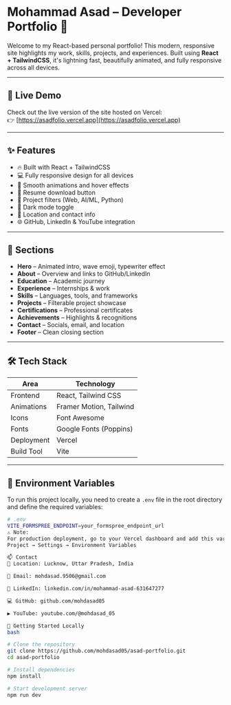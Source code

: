 # Mohammad Asad – Developer Portfolio 🚀

Welcome to my React-based personal portfolio! This modern, responsive site highlights my work, skills, projects, and experiences. Built using **React + TailwindCSS**, it's lightning fast, beautifully animated, and fully responsive across all devices.

---

## 🔗 Live Demo

Check out the live version of the site hosted on Vercel:  
👉 [https://asadfolio.vercel.app](https://asadfolio.vercel.app)

---

## ✨ Features

- 🔥 Built with React + TailwindCSS
- 💻 Fully responsive design for all devices
- 🎨 Smooth animations and hover effects
- 📄 Resume download button
- 🧠 Project filters (Web, AI/ML, Python)
- 🌙 Dark mode toggle
- 📍 Location and contact info
- 🌐 GitHub, LinkedIn & YouTube integration

---

## 🧩 Sections

- **Hero** – Animated intro, wave emoji, typewriter effect
- **About** – Overview and links to GitHub/LinkedIn
- **Education** – Academic journey
- **Experience** – Internships & work
- **Skills** – Languages, tools, and frameworks
- **Projects** – Filterable project showcase
- **Certifications** – Professional certificates
- **Achievements** – Highlights & recognitions
- **Contact** – Socials, email, and location
- **Footer** – Clean closing section

---

## 🛠️ Tech Stack

| Area        | Technology              |
|-------------|--------------------------|
| Frontend    | React, Tailwind CSS      |
| Animations  | Framer Motion, Tailwind  |
| Icons       | Font Awesome             |
| Fonts       | Google Fonts (Poppins)   |
| Deployment  | Vercel                   |
| Build Tool  | Vite                     |

---

## 🔑 Environment Variables

To run this project locally, you need to create a `.env` file in the root directory and define the required variables:

```bash
# .env
VITE_FORMSPREE_ENDPOINT=your_formspree_endpoint_url
⚠️ Note:
For production deployment, go to your Vercel dashboard and add this variable under:
Project → Settings → Environment Variables

📫 Contact
📍 Location: Lucknow, Uttar Pradesh, India

📧 Email: mohdasad.9506@gmail.com

💼 LinkedIn: linkedin.com/in/mohammad-asad-631647277

💻 GitHub: github.com/mohdasad05

▶️ YouTube: youtube.com/@mohdasad_05

🚀 Getting Started Locally
bash

# Clone the repository
git clone https://github.com/mohdasad05/asad-portfolio.git
cd asad-portfolio

# Install dependencies
npm install

# Start development server
npm run dev
